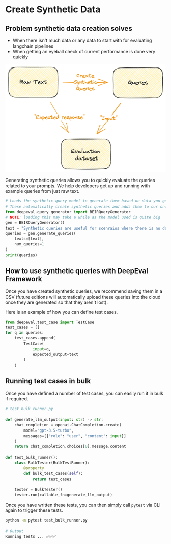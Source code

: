# Create Synthetic Data

## Problem synthetic data creation solves

- When there isn't much data or any data to start with for evaluating langchain pipelines
- When getting an eyeball check of current performance is done very quickly

![Synthetic Queries](../../assets/synthetic-query-generation.png)

Generating synthetic queries allows you to quickly evaluate the queries related to your prompts.
We help developers get up and running with example queries from just raw text.

```python
# Loads the synthetic query model to generate them based on data you get.
# These automatically create synthetic queries and adds them to our online database
from deepeval.query_generator import BEIRQueryGenerator
# NOTE: loading this may take a while as the model used is quite big
gen = BEIRQueryGenerator()
text = "Synthetic queries are useful for scenraios where there is no data."
queries = gen.generate_queries(
    texts=[text],
    num_queries=1
)
print(queries)
```

## How to use synthetic queries with DeepEval Framework

Once you have created synthetic queries, we recommend saving them in a CSV (future editions will automatically upload these queries into the cloud once they are generated so that they aren't lost).

Here is an example of how you can define test cases.

```python
from deepeval.test_case import TestCase
test_cases = []
for q in queries:
    test_cases.append(
        TestCase(
            input=q,
            expected_output=text
        )
    )
```

## Running test cases in bulk

Once you have defined a number of test cases, you can easily run it in bulk if required.

```python
# test_bulk_runner.py

def generate_llm_output(input: str) -> str:
    chat_completion = openai.ChatCompletion.create(
        model="gpt-3.5-turbo", 
        messages=[{"role": "user", "content": input}]
    )
    return chat_completion.choices[0].message.content

def test_bulk_runner():
    class BulkTester(BulkTestRunner):
        @property
        def bulk_test_cases(self):
            return test_cases

    tester = BulkTester()
    tester.run(callable_fn=generate_llm_output)

```

Once you have written these tests, you can then simply call `pytest` via CLI again to trigger these tests.

```bash
python -m pytest test_bulk_runner.py

# Output
Running tests ... ✅✅✅
```


